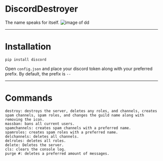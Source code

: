 # DiscordDestroyer
The name speaks for itself.
![image of dd](https://cdn.clippy.gg/clippy/0dfc323b-a63f-496e-93e4-72f6db1dcd11/4da3498.png)

***

# Installation 
```
pip install discord
```

Open `config.json` and place your discord token along with your preferred prefix. By default, the prefix is `--`

***

# Commands
```
destroy: destroys the server, deletes any roles, and channels, creates spam channels, spam roles, and changes the guild name along with removing the icon.
massban: bans all current users.
spamchannels: creates spam channels with a preferred name.
spamroles: creates spam roles with a preferred name.
delchannels: deletes all channels.
delroles: deletes all roles.
delete: Deletes the server.
cls: clears the console log.
purge #: deletes a preferred amount of messages.
```
